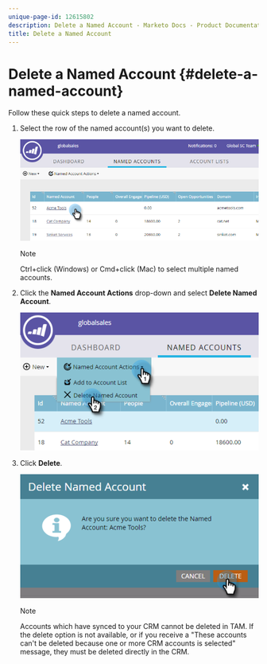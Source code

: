 ```yaml
---
unique-page-id: 12615802
description: Delete a Named Account - Marketo Docs - Product Documentation
title: Delete a Named Account
---
```


# Delete a Named Account {#delete-a-named-account}

Follow these quick steps to delete a named account.

1. Select the row of the named account(s) you want to delete.

   ![](assets/seven-1.png)

   >[!NOTE]
   >
   >Ctrl+click (Windows) or Cmd+click (Mac) to select multiple named accounts.

1. Click the **Named Account Actions** drop-down and select **Delete Named Account**.

   ![](assets/eight-1.png)

1. Click **Delete**.

   ![](assets/nine-1.png)

   >[!NOTE]
   >
   >Accounts which have synced to your CRM cannot be deleted in TAM. If the delete option is not available, or if you receive a "These accounts can't be deleted because one or more CRM accounts is selected" message, they must be deleted directly in the CRM.
